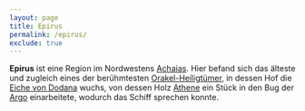 ```yaml
---
layout: page
title: Epirus
permalink: /epirus/
exclude: true
---
```


**Epirus** ist eine Region im Nordwestens [Achaias](/achaia/). Hier befand sich das älteste und zugleich eines der berühmtesten [Orakel-Heiligtümer](/orakel-von-epirus/), in dessen Hof die [Eiche von Dodana](/eiche-von-dodona/) wuchs, von dessen Holz [Athene](/athene/) ein Stück in den Bug der [Argo](/argo/) einarbeitete, wodurch das Schiff sprechen konnte.
